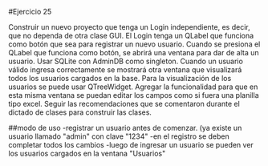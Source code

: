 #Ejercicio 25

Construir un nuevo proyecto que tenga un Login independiente, es decir, que no dependa de otra clase GUI.
El Login tenga un QLabel que funciona como botón que sea para registrar un nuevo usuario.
Cuando se presiona el QLabel que funciona como botón, se abrirá una ventana para dar de alta un usuario.
Usar SQLite con AdminDB como singleton.
Cuando un usuario válido ingresa correctamente se mostrará otra ventana que visualizará todos los usuarios cargados en la base.
Para la visualización de los usuarios se puede usar QTreeWidget. Agregar la funcionalidad para que en esta misma ventana se puedan editar los campos como si fuera una planilla tipo excel.
Seguir las recomendaciones que se comentaron durante el dictado de clases para construir las clases.

##modo de uso
-registrar un usuario antes de comenzar. (ya existe un usuario llamado "admin" con clave "1234"
-en el registro se deben completar todos los cambios
-luego de ingresar un usuario se pueden ver los usuarios cargados en la ventana "Usuarios"
